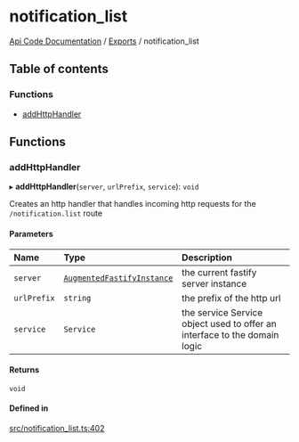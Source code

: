 # notification\_list
 
[Api Code Documentation](../README.md) / [Exports](../modules.md) / notification\_list

## Table of contents

### Functions

- [addHttpHandler](notification_list.md#addhttphandler)

## Functions

### addHttpHandler

▸ **addHttpHandler**(`server`, `urlPrefix`, `service`): `void`

Creates an http handler that handles incoming http requests for the `/notification.list` route

#### Parameters

| Name | Type | Description |
| :------ | :------ | :------ |
| `server` | [`AugmentedFastifyInstance`](../interfaces/types.AugmentedFastifyInstance.md) | the current fastify server instance |
| `urlPrefix` | `string` | the prefix of the http url |
| `service` | `Service` | the service Service object used to offer an interface to the domain logic |

#### Returns

`void`

#### Defined in

[src/notification_list.ts:402](https://github.com/openkfw/TruBudget/blob/4d7fd4be/api/src/notification_list.ts#L402)
